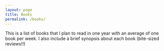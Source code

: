 ```yaml
---
layout: page
title: Books
permalink: /books/
---
```


This is a list of books that I plan to read in one year with an average of one book per week. I also include a brief synopsis about each book (bite-sized reviews!!) 
